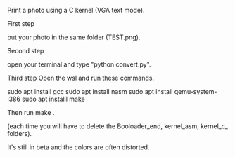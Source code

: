 Print a photo using a C kernel (VGA text mode).

First step

put your photo in the same folder (TEST.png).

Second step

open your terminal and type "python convert.py".

Third step
Open the wsl and run these commands.

sudo apt install gcc
sudo apt install nasm
sudo apt install qemu-system-i386
sudo apt installl make

Then run
make .

(each time you will have to delete the Booloader_end, kernel_asm, kernel_c_ folders).

It's still in beta and the colors are often distorted.
